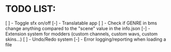 # TODO LIST:

[ ] - Toggle sfx on/off
[-] - Translatable app
[ ] - Check if GENRE in bms change anything compared to the "scene" value in the info.json
[-] - Extension system for modders (custom channels, custom wavs, custom skins...)
[ ] - Undo/Redo system
[-] - Error logging/reporting when loading a file